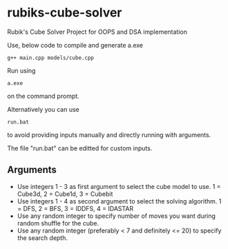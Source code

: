 # rubiks-cube-solver
Rubik's Cube Solver Project for OOPS and DSA implementation

Use, below code to compile and generate a.exe
```
g++ main.cpp models/cube.cpp
```

Run using
```
a.exe
```
on the command prompt.

Alternatively you can use
```
run.bat
```
to avoid providing inputs manually and directly running with arguments. <br />

The file "run.bat" can be editted for custom inputs. <br />

## Arguments
* Use integers 1 - 3 as first argument to select the cube model to use. 1 = Cube3d, 2 = Cube1d, 3 = Cubebit <br />
* Use integers 1 - 4 as second argument to select the solving algorithm. 1 = DFS, 2 = BFS, 3 = IDDFS, 4 = IDASTAR <br />
* Use any random integer to specify number of moves you want during random shuffle for the cube. <br />
* Use any random integer (preferably < 7 and definitely <= 20) to specify the search depth. <br />
